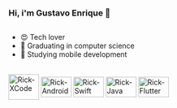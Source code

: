 ### Hi, i'm Gustavo Enrique 👋

##

- 😍 Tech lover
- 📝 Graduating in computer science
- 📲 Studying mobile development


<div style="display: inline_block"><br>  
  <img align="center" alt="Rick-XCode" height="50" width="60" src="https://cdn.jsdelivr.net/gh/devicons/devicon/icons/xcode/xcode-original.svg" /> 
  <img align="center" alt="Rick-Android" height="40" width="60" src="https://cdn.jsdelivr.net/gh/devicons/devicon/icons/android/android-original.svg" />
  <img align="center" alt="Rick-Swift" height="40" width="60" src="https://cdn.jsdelivr.net/gh/devicons/devicon/icons/swift/swift-original.svg">
  <img align="center" alt="Rick-Java" height="40" width="60" src="https://cdn.jsdelivr.net/gh/devicons/devicon/icons/java/java-original.svg" />  
  <img align="center" alt="Rick-Flutter" height="40" width="60" src="https://cdn.jsdelivr.net/gh/devicons/devicon/icons/flutter/flutter-original.svg" />    
</div>


